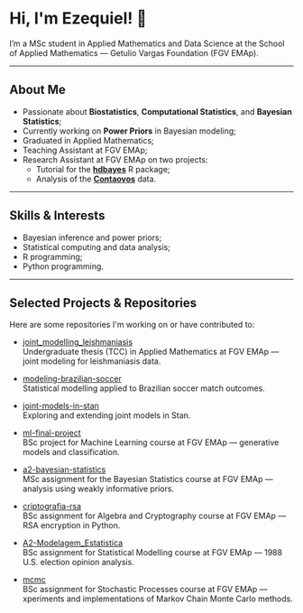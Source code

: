 # Hi, I'm Ezequiel! 👋

I’m a MSc student in Applied Mathematics and Data Science at the School of Applied Mathematics — Getulio Vargas Foundation (FGV EMAp).

---

## About Me

- Passionate about **Biostatistics**, **Computational Statistics**, and **Bayesian Statistics**;
- Currently working on **Power Priors** in Bayesian modeling;
- Graduated in Applied Mathematics;
- Teaching Assistant at FGV EMAp;
- Research Assistant at FGV EMAp on two projects:  
  - Tutorial for the [**hdbayes**](https://github.com/ethan-alt/hdbayes) R package;  
  - Analysis of the [**Contaovos**](https://contaovos.com/pt-br/) data.

---

## Skills & Interests

- Bayesian inference and power priors;
- Statistical computing and data analysis;  
- R programming;
- Python programming.

---

## Selected Projects & Repositories

Here are some repositories I'm working on or have contributed to:

- [joint_modelling_leishmaniasis](https://github.com/EzequielEBS/joint_modelling_leishmaniasis)  
  Undergraduate thesis (TCC) in Applied Mathematics at FGV EMAp — joint modeling for leishmaniasis data.

- [modeling-brazilian-soccer](https://github.com/EzequielEBS/modeling-brazilian-soccer)  
  Statistical modelling applied to Brazilian soccer match outcomes.

- [joint-models-in-stan](https://github.com/EzequielEBS/joint-models-in-stan)  
  Exploring and extending joint models in Stan.

- [ml-final-project](https://github.com/EzequielEBS/ml-final-project)  
  BSc project for Machine Learning course at FGV EMAp — generative models and classification.
  
- [a2-bayesian-statistics](https://github.com/EzequielEBS/a2-bayesian-statistics)  
  MSc assignment for the Bayesian Statistics course at FGV EMAp — analysis using weakly informative priors.

- [criptografia-rsa](https://github.com/EzequielEBS/criptografia-rsa)  
  BSc assignment for Algebra and Cryptography course at FGV EMAp — RSA encryption in Python.

- [A2-Modelagem_Estatistica](https://github.com/EzequielEBS/A2-Modelagem_Estatistica)  
  BSc assignment for Statistical Modelling course at FGV EMAp — 1988 U.S. election opinion analysis.

- [mcmc](https://github.com/EzequielEBS/mcmc)  
  BSc assignment for Stochastic Processes course at FGV EMAp — xperiments and implementations of Markov Chain Monte Carlo methods.


<!--
**EzequielEBS/EzequielEBS** is a ✨ _special_ ✨ repository because its `README.md` (this file) appears on your GitHub profile.

Here are some ideas to get you started:

- 🔭 I’m currently working on ...
- 🌱 I’m currently learning ...
- 👯 I’m looking to collaborate on ...
- 🤔 I’m looking for help with ...
- 💬 Ask me about ...
- 📫 How to reach me: ...
- 😄 Pronouns: ...
- ⚡ Fun fact: ...
-->
